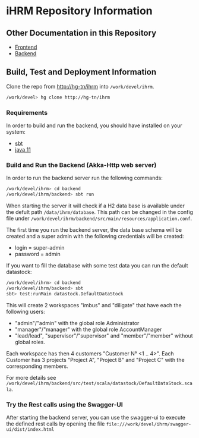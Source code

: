 # iHRM Repository Information



## Other Documentation in this Repository

* [Frontend](frontend/Readme.md)
* [Backend](backend/Readme.md)

## Build, Test and Deployment Information

Clone the repo from [http://hg-tn/ihrm](http://hg-tn/ihrm) into ``/work/devel/ihrm``.
```bash
/work/devel> hg clone http://hg-tn/ihrm
```

### Requirements

In order to build and run the backend, you should have installed on your system:

* [sbt](https://www.scala-sbt.org/download.html)
* [java 11](https://openjdk.java.net/install/)

### Build and Run the Backend (Akka-Http web server)

In order to run the backend server run the following commands:
```bash
/work/devel/ihrm> cd backend
/work/devel/ihrm/backend> sbt run 
```
When starting the server it will check if a H2 data base is available under the defult path ``/data/ihrm/database``.
This path can be changed in the config file under ``/work/devel/ihrm/backend/src/main/resources/application.conf``.

The first time you run the backend server, the data base schema will be created and a super admin with the following credentials will be created:

* login = super-admin
* password = admin

If you want to fill the database with some test data you can run the default datastock:
```bash
/work/devel/ihrm> cd backend
/work/devel/ihrm/backend> sbt
sbt> test:runMain datastock.DefaultDataStock
```
This will create 2 workspaces "imbus" and "diligate" that have each the following users:

* "admin"/"admin" with the global role Administrator
* "manager"/"manager" with the global role AccountManager
* "lead/lead", "supervisor"/"supervisor" and "member"/"member" without global roles.

Each workspace has then 4 customers "Customer N° <1 .. 4>".
Each Customer has 3 projects "Project A", "Project B" and "Project C" with the corresponding members.

For more details see ``/work/devel/ihrm/backend/src/test/scala/datastock/DefaultDataStock.scala``.

### Try the Rest calls using the Swagger-UI

After starting the backend server, you can use the swagger-ui to execute the defined rest calls by opening the file ``file:///work/devel/ihrm/swagger-ui/dist/index.html``

